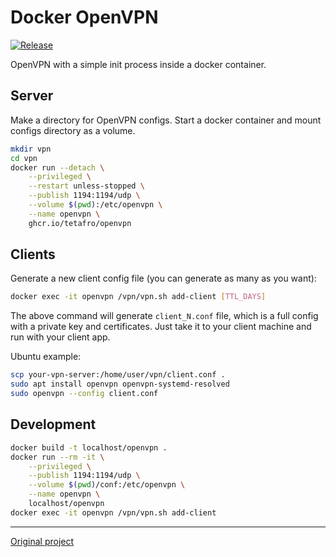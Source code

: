 # Docker OpenVPN

[![Release](https://img.shields.io/github/tag/tetafro/openvpn.svg)](https://github.com/tetafro/openvpn/releases)

OpenVPN with a simple init process inside a docker container.

## Server

Make a directory for OpenVPN configs. Start a docker container and mount
configs directory as a volume.

```sh
mkdir vpn
cd vpn
docker run --detach \
    --privileged \
    --restart unless-stopped \
    --publish 1194:1194/udp \
    --volume $(pwd):/etc/openvpn \
    --name openvpn \
    ghcr.io/tetafro/openvpn
```

## Clients

Generate a new client config file (you can generate as many as you want):

```sh
docker exec -it openvpn /vpn/vpn.sh add-client [TTL_DAYS]
```

The above command will generate `client_N.conf` file, which is a full config
with a private key and certificates. Just take it to your client machine and
run with your client app.

Ubuntu example:

```sh
scp your-vpn-server:/home/user/vpn/client.conf .
sudo apt install openvpn openvpn-systemd-resolved
sudo openvpn --config client.conf
```

## Development

```sh
docker build -t localhost/openvpn .
docker run --rm -it \
    --privileged \
    --publish 1194:1194/udp \
    --volume $(pwd)/conf:/etc/openvpn \
    --name openvpn \
    localhost/openvpn
docker exec -it openvpn /vpn/vpn.sh add-client
```

---

[Original project](https://github.com/jpetazzo/dockvpn)
